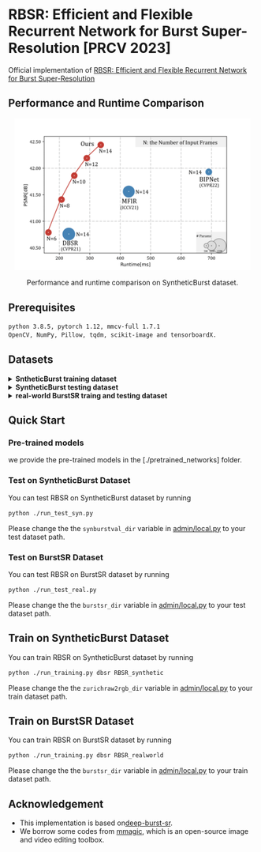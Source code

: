# RBSR: Efficient and Flexible Recurrent Network for Burst Super-Resolution [PRCV 2023]

Official implementation of [RBSR: Efficient and Flexible Recurrent Network for Burst Super-Resolution](https://arxiv.org/abs/2306.17595)

## Performance and Runtime Comparison

<p align="center"><img src="./figs/PSNR_TIME.png" width="95%"></p>
<p align="center">Performance and runtime comparison on SyntheticBurst dataset.</p>


## Prerequisites

```bash
python 3.8.5, pytorch 1.12, mmcv-full 1.7.1
OpenCV, NumPy, Pillow, tqdm, scikit-image and tensorboardX.
```

## Datasets

<details>
<summary><b>SntheticBurst training dataset</b></summary>

Download the Zurich RAW to RGB canon set from [here](https://data.vision.ee.ethz.ch/bhatg/zurich-raw-to-rgb.zip) and unpack the zip file.
</details>

<details>
<summary><b>SyntheticBurst testing dataset</b></summary>

Downloaded the dataset [here](https://data.vision.ee.ethz.ch/bhatg/SyntheticBurstVal.zip) and unpack the zip file. 
</details>

<details>
<summary><b>real-world BurstSR traing and testing dataset</b></summary> 

The train and test dataset can be downloaded and unpacked using the 
[util_scripts/download_burstsr_dataset.py](util_scripts/download_burstsr_dataset.py) script. 
</details>

## Quick Start
### Pre-trained models

we provide the pre-trained models in the [./pretrained_networks] folder.


### Test on SyntheticBurst Dataset
You can test RBSR on SyntheticBurst dataset by running
```bash
python ./run_test_syn.py 
```
Please change the the `synburstval_dir` variable in [admin/local.py](admin/local.py) to your test dataset path.


### Test on BurstSR Dataset
You can test RBSR on BurstSR dataset by running
```bash
python ./run_test_real.py 
```
Please change the the `burstsr_dir` variable in [admin/local.py](admin/local.py) to your test dataset path.


## Train on SyntheticBurst Dataset 
You can train RBSR on SyntheticBurst dataset by running
```bash
python ./run_training.py dbsr RBSR_synthetic
```
Please change the the `zurichraw2rgb_dir` variable in [admin/local.py](admin/local.py) to your train dataset path.

## Train on BurstSR Dataset 
You can train RBSR on BurstSR dataset by running
```bash
python ./run_training.py dbsr RBSR_realworld
```
Please change the the `burstsr_dir` variable in [admin/local.py](admin/local.py) to your train dataset path.

## Acknowledgement
- This implementation is based on[deep-burst-sr](https://github.com/goutamgmb/deep-burst-sr).
- We borrow some codes from [mmagic](https://github.com/open-mmlab/mmagic), which is an open-source image and video editing toolbox.
